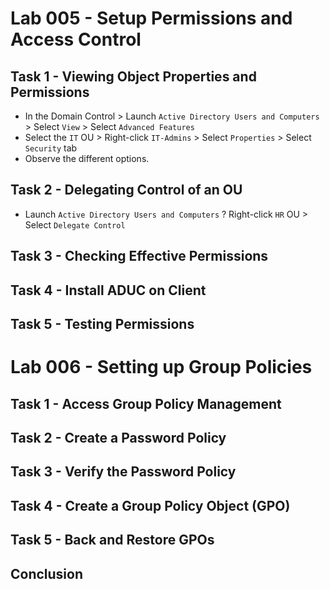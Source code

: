 # Lab 005 - Setup Permissions and Access Control
## Task 1 - Viewing Object Properties and Permissions
- In the Domain Control > Launch `Active Directory Users and Computers` > Select `View` > Select `Advanced Features`
- Select the `IT` OU > Right-click `IT-Admins` > Select `Properties` > Select `Security` tab
- Observe the different options.
## Task 2 - Delegating Control of an OU
- Launch `Active Directory Users and Computers` ? Right-click `HR` OU > Select `Delegate Control`
## Task 3 - Checking Effective Permissions
## Task 4 - Install ADUC on Client
## Task 5 - Testing Permissions
# Lab 006 - Setting up Group Policies
## Task 1 - Access Group Policy Management
## Task 2 - Create a Password Policy
## Task 3 - Verify the Password Policy
## Task 4 - Create a Group Policy Object (GPO)
## Task 5 - Back and Restore GPOs
## Conclusion

